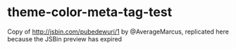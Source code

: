 # theme-color-meta-tag-test

Copy of http://jsbin.com/pubedewuri/1 by @AverageMarcus, replicated here because the JSBin preview has expired
